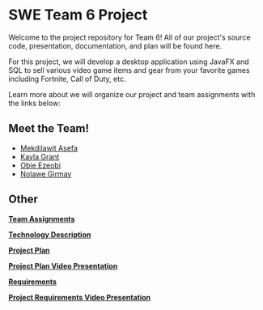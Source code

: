 # SWE Team 6 Project

Welcome to the project repository for Team 6! All of our project's source code, presentation, documentation, and plan will be found here. 

For this project, we will develop a desktop application using JavaFX and SQL to sell various video game items and gear from your favorite games including Fortnite, Call of Duty, etc.

Learn more about we will organize our project and team assignments with the links below:

## Meet the Team!

* [Mekdilawit Asefa](https://github.com/masefa11/swe3313Project/blob/main/Project-Plan/Mekdilawit-Asefa-Resume.md)
* [Kayla Grant](https://github.com/masefa11/swe3313Project/blob/main/Project-Plan/Kayla-Grant-Resume.md)
* [Obie Ezeobi](https://github.com/masefa11/swe3313Project/blob/main/Project-Plan/Obie-Ezeobi-Resume.md)
* [Nolawe Girmay](https://github.com/masefa11/swe3313Project/blob/main/Project-Plan/Nolawe-Girmay-Resume.md)

## Other 
**[Team Assignments](Project-Plan/Team-Assignments.md)**

**[Technology Description](https://github.com/masefa11/swe3313Project/blob/main/Project-Plan/Technology-Description.md)**

**[Project Plan](https://github.com/masefa11/swe3313Project/blob/main/Project-Plan/Project-Plan.md)**

**[Project Plan Video Presentation](Presentations/Project-Plan-Video.md)**

**[Requirements](https://github.com/masefa11/swe3313Project/blob/main/Requirements/Requirements-Introduction.md)**

**[Project Requirements Video Presentation](Presentations/Requirments-Video.md)**
